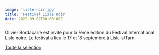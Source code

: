 ```yaml
---
image: 'lisle-noir.jpg'
title: 'Festival Lisle noir'
date: 2022-09-02T00:00:00Z
---
```


<p>
  Olivier Bordaçarre est invité pour la 7ème édition du Festival International Lisle noire. Le festival a lieu le 17 et 18 septembre à Lisle-s/Tarn.<br/>
</p>
<p>
  <a
    href="https://www.tourisme-tarn.com/agenda/lisle-noir-edition-2022/"
    rel="noopener noreferrer"
    target="_blank"
  >
    Toute la sélection
  </a>
</p>


